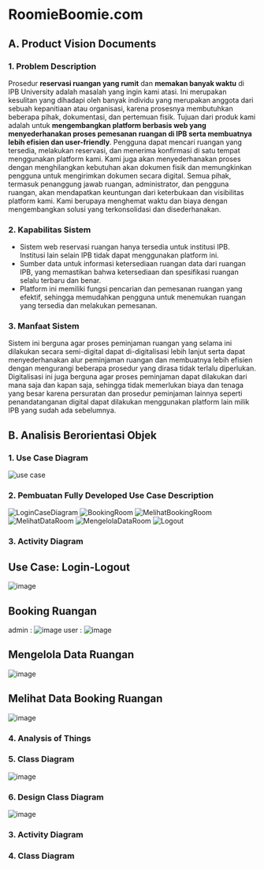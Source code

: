 # RoomieBoomie.com

## A. Product Vision Documents 
### 1. Problem Description
Prosedur **reservasi ruangan yang rumit** dan **memakan banyak waktu** di IPB University adalah masalah yang ingin kami atasi. Ini merupakan kesulitan yang dihadapi oleh banyak individu yang merupakan anggota dari sebuah kepanitiaan atau organisasi, karena prosesnya membutuhkan beberapa pihak, dokumentasi, dan pertemuan fisik. Tujuan dari produk kami adalah untuk **mengembangkan platform berbasis web yang menyederhanakan proses pemesanan ruangan di IPB serta membuatnya lebih efisien dan user-friendly**. Pengguna dapat mencari ruangan yang tersedia, melakukan reservasi, dan menerima konfirmasi di satu tempat menggunakan platform kami. Kami juga akan menyederhanakan proses dengan menghilangkan kebutuhan akan dokumen fisik dan memungkinkan pengguna untuk mengirimkan dokumen secara digital. Semua pihak, termasuk penanggung jawab ruangan, administrator, dan pengguna ruangan, akan mendapatkan keuntungan dari keterbukaan dan visibilitas platform kami. Kami berupaya menghemat waktu dan biaya dengan mengembangkan solusi yang terkonsolidasi dan disederhanakan.

### 2. Kapabilitas Sistem
* Sistem web reservasi ruangan hanya tersedia untuk institusi IPB. Institusi lain selain IPB tidak dapat menggunakan platform ini.
* Sumber data untuk informasi ketersediaan ruangan data dari ruangan IPB, yang memastikan bahwa ketersediaan dan spesifikasi ruangan selalu terbaru dan benar.
* Platform ini memiliki fungsi pencarian dan pemesanan ruangan yang efektif, sehingga memudahkan pengguna untuk menemukan ruangan yang tersedia dan melakukan pemesanan.

### 3. Manfaat Sistem
Sistem ini berguna agar proses peminjaman ruangan yang selama ini dilakukan secara semi-digital dapat di-digitalisasi lebih lanjut serta dapat menyederhanakan alur peminjaman ruangan dan membuatnya lebih efisien dengan mengurangi beberapa prosedur yang dirasa tidak terlalu diperlukan. Digitalisasi ini juga berguna agar proses peminjaman dapat dilakukan dari mana saja dan kapan saja, sehingga tidak memerlukan biaya dan tenaga yang besar karena persuratan dan prosedur peminjaman lainnya seperti penandatanganan digital dapat dilakukan menggunakan platform lain milik IPB yang sudah ada sebelumnya.

## B. Analisis Berorientasi Objek
### 1. Use Case Diagram
![use case](https://user-images.githubusercontent.com/78604686/232186964-706910de-95ab-4e08-8c50-0b047137a067.jpg)

### 2. Pembuatan Fully Developed Use Case Description
![LoginCaseDiagram](https://github.com/zulfameilida/ADSKel2/assets/88767759/b94902cb-45c2-406d-a5d3-ccaee078d5d8)
![BookingRoom](https://github.com/zulfameilida/ADSKel2/assets/88767759/3ae71250-b65e-4a6d-85db-0142b2519426)
![MelihatBookingRoom](https://github.com/zulfameilida/ADSKel2/assets/88767759/0f25ea04-dd3b-49a0-8088-e30237de8eac)
![MelihatDataRoom](https://github.com/zulfameilida/ADSKel2/assets/88767759/955edf38-e45f-4682-bc03-fa9db94271fb)
![MengelolaDataRoom](https://github.com/zulfameilida/ADSKel2/assets/88767759/b4e860f0-f27b-4a5a-9a1e-6df70e660d68)
![Logout](https://github.com/zulfameilida/ADSKel2/assets/88767759/de2f57b5-e2ef-41af-a1d9-3f7626612969)
### 3. Activity Diagram
## Use Case: Login-Logout
![image](https://github.com/zulfameilida/ADSKel2/assets/88767759/c5d450d1-a56e-4d22-8f84-c38a90c70055)
## Booking Ruangan
admin :
![image](https://github.com/zulfameilida/ADSKel2/assets/88767759/1c63a1cf-4560-456e-8045-d3f6f1526217)
user : 
![image](https://github.com/zulfameilida/ADSKel2/assets/88767759/7531824b-26cd-457a-954a-32a03ccae581)
## Mengelola Data Ruangan
![image](https://github.com/zulfameilida/ADSKel2/assets/88767759/675aebc2-c907-4395-9118-726f8f6e34e1)
## Melihat Data Booking Ruangan
![image](https://github.com/zulfameilida/ADSKel2/assets/88767759/3ac4eb55-8f96-435c-b04f-6ef73b6c946a)

### 4. Analysis of Things

### 5. Class Diagram
![image](https://github.com/zulfameilida/ADSKel2/assets/88767759/d4f7b49d-31dc-4463-9a7e-3be41594d3a6)
### 6. Design Class Diagram
![image](https://github.com/zulfameilida/ADSKel2/assets/88767759/39f28401-d45f-47d9-bb35-5997ebc599a5)






### 3. Activity Diagram

### 4. Class Diagram
